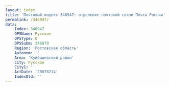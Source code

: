 ```yaml
---
layout: index
title: 'Почтовый индекс 346947: отделение почтовой связи Почты России'
permalink: /346947/
data:
    Index: 346947
    OPSName: Русское
    OPSType: О
    OPSSubm: 346879
    Region: 'Ростовская область'
    Autonom: ''
    Area: 'Куйбышевский район'
    City: Русское
    City1: ''
    ActDate: '20070214'
    IndexOld: ''
---
```

